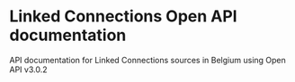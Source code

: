 # Linked Connections Open API documentation
API documentation for Linked Connections sources in Belgium using Open API v3.0.2
